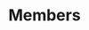 ---
title: "Members"
description: "iot.eclipse.org is all about getting the M2M developers involved in what is happening in the different Eclipse projects"
aliases:
    - /working-group/members/
layout: "members"
---